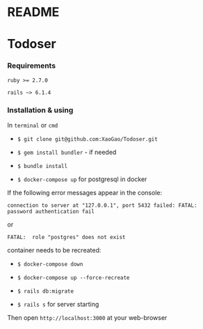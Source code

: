 # README

# Todoser

### Requirements

`ruby >= 2.7.0`

`rails ~> 6.1.4`

### Installation & using

In `terminal` or `cmd`

- `$ git clone git@github.com:XaoGao/Todoser.git`

- `$ gem install bundler` - if needed

- `$ bundle install`

- `$ docker-compose up` for postgresql in docker

If the following error messages appear in the console:

```console
connection to server at "127.0.0.1", port 5432 failed: FATAL:  password authentication fail
```
or

```
FATAL:  role "postgres" does not exist
```
container needs to be recreated:

- `$ docker-compose down`

- `$ docker-compose up --force-recreate`

- `$ rails db:migrate`

- `$ rails s` for server starting

Then open `http://localhost:3000` at your web-browser